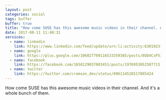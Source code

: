 ```yaml
---
layout: post
categories: social
tags: buffer
buffer: true
title: "How come SUSE has this awesome music videos in their channel. And it's a whole bunch of them."
date: 2017-08-11 11:40:31
services: 
  - name: linkedin
    link: https://www.linkedin.com/feed/update/urn:li:activity:6301923734882254848
  - name: google
    link: https://plus.google.com/106027709116533359385/posts/8UD4CsPXibZ
  - name: facebook
    link: https://facebook.com/1658129037803451/posts/1976953052587713
  - name: twitter
    link: https://twitter.com/cramsan_dev/status/896114528517095424
---
```


How come SUSE has this awesome music videos in their channel. And it&#039;s a whole bunch of them.
